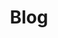 ---
isIndex: true
title: Blog
url: blog
hero:
    surtitle: venn collective <span>alpha</span>
    title: Blog<span>.</span>
blocks:
  - type: paragraph
    grid: large
    surtitle: Études intéressante
    title: Lorem ipsum is placeholder text commonly used in the graphic, print, and publishing industries for <span>previewing layouts</span> and visual mockups.
---